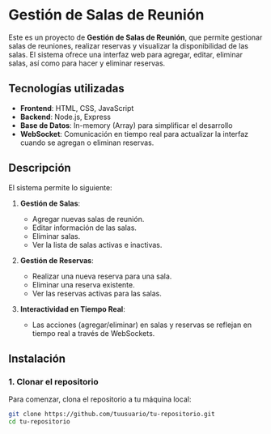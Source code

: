 # Gestión de Salas de Reunión

Este es un proyecto de **Gestión de Salas de Reunión**, que permite gestionar salas de reuniones, realizar reservas y visualizar la disponibilidad de las salas. El sistema ofrece una interfaz web para agregar, editar, eliminar salas, así como para hacer y eliminar reservas.

## Tecnologías utilizadas

- **Frontend**: HTML, CSS, JavaScript
- **Backend**: Node.js, Express
- **Base de Datos**: In-memory (Array) para simplificar el desarrollo
- **WebSocket**: Comunicación en tiempo real para actualizar la interfaz cuando se agregan o eliminan reservas.

## Descripción

El sistema permite lo siguiente:

1. **Gestión de Salas**:
   - Agregar nuevas salas de reunión.
   - Editar información de las salas.
   - Eliminar salas.
   - Ver la lista de salas activas e inactivas.

2. **Gestión de Reservas**:
   - Realizar una nueva reserva para una sala.
   - Eliminar una reserva existente.
   - Ver las reservas activas para las salas.

3. **Interactividad en Tiempo Real**:
   - Las acciones (agregar/eliminar) en salas y reservas se reflejan en tiempo real a través de WebSockets.

## Instalación

### 1. Clonar el repositorio

Para comenzar, clona el repositorio a tu máquina local:

```bash
git clone https://github.com/tuusuario/tu-repositorio.git
cd tu-repositorio

